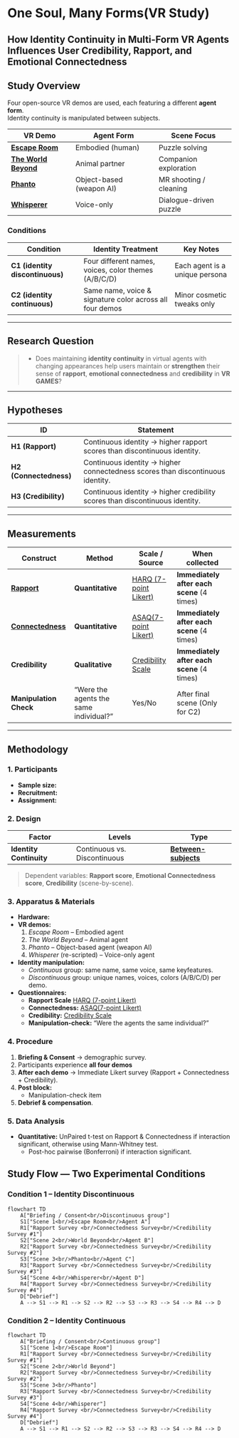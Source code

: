 # One Soul, Many Forms(VR Study)
## How Identity Continuity in Multi-Form VR Agents Influences User Credibility, Rapport, and Emotional Connectedness

## Study Overview  
Four open-source VR demos are used, each featuring a different **agent form**.  
Identity continuity is manipulated between subjects.

| VR Demo | Agent Form | Scene Focus |
|---------|------------|-------------|
| **[Escape Room](Experiment/Demos.md)** | Embodied (human) | Puzzle solving |
| **[The World Beyond](Experiment/Demos.md)** | Animal partner | Companion exploration |
| **[Phanto](Experiment/Demos.md)** | Object-based (weapon AI) | MR shooting / cleaning |
| **[Whisperer](Experiment/Demos.md)** | Voice-only | Dialogue-driven puzzle |

### Conditions
| Condition | Identity Treatment | Key Notes |
|-----------|-------------------|-----------|
| **C1 (identity discontinuous)** | Four different names, voices, color themes (A/B/C/D) | Each agent is a unique persona |
| **C2 (identity continuous)** | Same name, voice & signature color across all four demos | Minor cosmetic tweaks only |

---

## Research Question  
> - Does maintaining **identity continuity** in virtual agents with changing appearances help users maintain or **strengthen** their sense of **rapport**, **emotional connectedness** and **credibility** in **VR GAMES**?
---

## Hypotheses
| ID | Statement |
|----|-----------|
| **H1 (Rapport)** | Continuous identity → higher rapport scores than discontinuous identity. |
| **H2 (Connectedness)** | Continuous identity → higher connectedness scores than discontinuous identity. |
| **H3 (Credibility)** | Continuous identity → higher credibility scores than discontinuous identity. |


---

## Measurements

| Construct | Method | Scale / Source | When collected |
|-----------|--------|----------------|----------------|
| **[Rapport](Questionnaire/Definition.md)** | **Quantitative** | [HARQ (7-point Likert)](Questionnaire/HARQ.md) | **Immediately after each scene** (4 times) |
| **[Connectedness](Questionnaire/Definition.md)** | **Quantitative** | [ASAQ(7-point Likert)](Questionnaire/ASAQ.md) | **Immediately after each scene** (4 times) |
| **Credibility** | **Qualitative** | [Credibility Scale](Questionnaire/Credibility.md) | **Immediately after each scene** (4 times) |
| **Manipulation Check** | “Were the agents the same individual?” | Yes/No | After final scene (Only for C2) |

---

## Methodology

### 1. Participants  
- **Sample size:**   
- **Recruitment:** 
- **Assignment:** 

### 2. Design  
| Factor | Levels | Type |
|--------|--------|------|
| **Identity Continuity** | Continuous vs. Discontinuous | **[Between-subjects](Experiment/Subject_Design.md)** |

> Dependent variables: **Rapport score**, **Emotional Connectedness score**, **Credibility** (scene-by-scene).

### 3. Apparatus & Materials  
- **Hardware:** 
- **VR demos:**  
  1. *Escape Room* – Embodied agent  
  2. *The World Beyond* – Animal agent  
  3. *Phanto* – Object-based agent (weapon AI)  
  4. *Whisperer* (re-scripted) – Voice-only agent  
- **Identity manipulation:**  
  - *Continuous* group: same name, same voice, same keyfeatures.  
  - *Discontinuous* group: unique names, voices, colors (A/B/C/D) per demo.  
- **Questionnaires:**  
  - **Rapport Scale**  [HARQ (7-point Likert)](Questionnaire/HARQ.md)
  - **Connectedness:** [ASAQ(7-point Likert)](Questionnaire/ASAQ.md)
  - **Credibility:**  [Credibility Scale](Questionnaire/Credibility.md)
  - **Manipulation-check:** “Were the agents the same individual?” 

### 4. Procedure  
1. **Briefing & Consent** → demographic survey.  
2. Participants experience **all four demos**   
3. **After each demo** → Immediate Likert survey (Rapport + Connectedness + Credibility).  
4. **Post block:**  
   - Manipulation-check item   
5. **Debrief & compensation**.

### 5. Data Analysis  
- **Quantitative:** UnPaired t-test on Rapport & Connectedness if interaction significant, otherwise using Mann-Whitney test.  
  - Post-hoc pairwise (Bonferroni) if interaction significant.  





## Study Flow — Two Experimental Conditions

### Condition 1 – Identity Discontinuous
```mermaid
flowchart TD
    A["Briefing / Consent<br/>Discontinuous group"]
    S1["Scene 1<br/>Escape Room<br/>Agent A"]
    R1["Rapport Survey <br/>Connectedness Survey<br/>Credibility Survey #1"]
    S2["Scene 2<br/>World Beyond<br/>Agent B"]
    R2["Rapport Survey <br/>Connectedness Survey<br/>Credibility Survey #2"]
    S3["Scene 3<br/>Phanto<br/>Agent C"]
    R3["Rapport Survey <br/>Connectedness Survey<br/>Credibility Survey #3"]
    S4["Scene 4<br/>Whisperer<br/>Agent D"]
    R4["Rapport Survey <br/>Connectedness Survey<br/>Credibility Survey #4"]
    D["Debrief"]
    A --> S1 --> R1 --> S2 --> R2 --> S3 --> R3 --> S4 --> R4 --> D

```


### Condition 2 – Identity Continuous
```mermaid
flowchart TD
    A["Briefing / Consent<br/>Continuous group"]
    S1["Scene 1<br/>Escape Room"]
    R1["Rapport Survey <br/>Connectedness Survey<br/>Credibility Survey #1"]
    S2["Scene 2<br/>World Beyond"]
    R2["Rapport Survey <br/>Connectedness Survey<br/>Credibility Survey #2"]
    S3["Scene 3<br/>Phanto"]
    R3["Rapport Survey <br/>Connectedness Survey<br/>Credibility Survey #3"]
    S4["Scene 4<br/>Whisperer"]
    R4["Rapport Survey <br/>Connectedness Survey<br/>Credibility Survey #4"]
    D["Debrief"]
    A --> S1 --> R1 --> S2 --> R2 --> S3 --> R3 --> S4 --> R4 --> D
```

